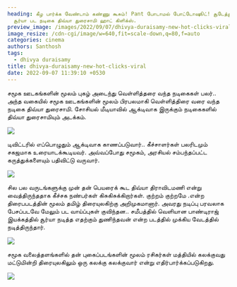 ```yaml
---
heading: கீழ பார்க்க வேண்டாம் கண்ணு கூசும்! Pant போடாமல் போட்டோஷூட்! சூடேத்தும்
  சூர்யா பட நடிகை திவ்யா துரைசாமி ஹாட் கிளிக்ஸ்.
preview_image: /images/2022/09/07/dhivya-duraisamy-new-hot-clicks-viral44.jpeg
image_resize: /cdn-cgi/image/w=640,fit=scale-down,q=80,f=auto
categories: cinema
authors: Santhosh
tags:
  - dhivya duraisamy
title: dhivya-duraisamy-new-hot-clicks-viral
date: 2022-09-07 11:39:10 +0530
---
```

சமூக ஊடகங்களின் மூலம் புகழ் அடைந்து வெள்ளித்தரை வந்த நடிகைகள் பலர்.. அந்த வகையில் சமூக ஊடகங்களின் மூலம் பிரபலமாகி வெள்ளித்திரை வரை வந்த நடிகை திவ்யா துரைசாமி.
சோசியல் மீடியாவில் ஆக்டிவாக இருக்கும் நடிகைகளில் திவ்யா துரைசாமியும் அடக்கம்.

![](/images/2022/09/07/dhivya-duraisamy-new-hot-clicks-viral.jpeg)

டிவிட்டரில் எப்பொழுதும் ஆக்டிவாக காணப்படுவார்.. கீச்சாளர்கள் பலரிடமும் சகஜமாக உரையாடக்கூடியவர். அவ்வப்போது சமூகம், அரசியல் சம்பந்தப்பட்ட கருத்துக்களையும் பதிவிட்டு வருவார். 

![](/images/2022/09/07/dhivya-duraisamy-new-hot-clicks-viral2.jpeg)

சில பல வருடங்களுக்கு முன் தன் பெயரைக் கூட திவ்யா திராவிடமணி என்று வைத்திருந்ததாக கீச்சக நண்பர்கள் கிசுகிசுக்கிறார்கள்.
குற்றம் குற்றமே .என்ற திரைபபடத்தின் மூலம் தமிழ் திரையுலகிற்கு அறிமுகமானார். அவரது நடிப்பு பரவலாக பேசப்படவே மேலும் பட வாய்ப்புகள் குவிந்தன.. சமீபத்தில் வெளியான பாண்டிராஜ் இயக்கத்தில் சூர்யா நடித்த எதற்கும் துணிந்தவன் என்ற படத்தில் முக்கிய வேடத்தில் நடித்திருந்தார்.

![](/images/2022/09/07/dhivya-duraisamy-new-hot-clicks-viral4.jpeg)

சமூக வலைத்தளங்களில் தன் புகைப்படங்களின் மூலம் ரசிகர்கள் மத்தியில் கலக்குவது மட்டுமின்றி திரையுலகிலும் ஒரு கலக்கு கலக்குவார் என்று எதிர்பார்க்கப்படுகிறது.

![](/images/2022/09/07/dhivya-duraisamy-new-hot-clicks-viral6.jpeg)
